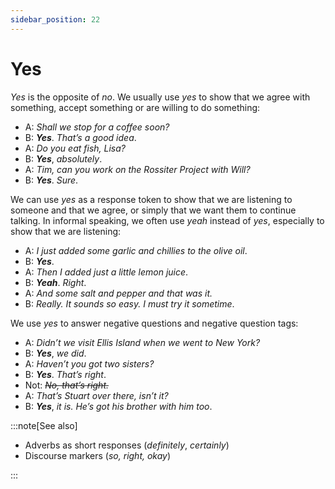 ```yaml
---
sidebar_position: 22
---
```


# Yes

*Yes* is the opposite of *no*. We usually use *yes* to show that we agree with something, accept something or are willing to do something:

- A: *Shall we stop for a coffee soon?*
- B: ***Yes***. *That’s a good idea*.
- A: *Do you eat fish, Lisa?*
- B: ***Yes***, *absolutely*.
- A: *Tim, can you work on the Rossiter Project with Will?*
- B: ***Yes***. *Sure*.

We can use *yes* as a response token to show that we are listening to someone and that we agree, or simply that we want them to continue talking. In informal speaking, we often use *yeah* instead of *yes*, especially to show that we are listening:

- A: *I just added some garlic and chillies to the olive oil*.
- B: ***Yes***.
- A: *Then I added just a little lemon juice*.
- B: ***Yeah***. *Right*.
- A: *And some salt and pepper and that was it.*
- B: *Really. It sounds so easy. I must try it sometime*.

We use *yes* to answer negative questions and negative question tags:

- A: *Didn’t we visit Ellis Island when we went to New York?*
- B: ***Yes***, *we did*.
- A: *Haven’t you got two sisters?*
- B: ***Yes***. *That’s right*.
- Not: *~~No, that’s right.~~*
- A: *That’s Stuart over there, isn’t it?*
- B: ***Yes***, *it is. He’s got his brother with him too*.

:::note[See also]

- Adverbs as short responses (*definitely*, *certainly*)
- Discourse markers (*so, right, okay*)

:::
